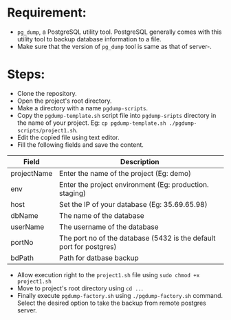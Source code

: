 # Requirement:
 - `pg_dump`, a PostgreSQL utility tool. PostgreSQL generally comes with this utility tool to backup database information to a file. 
 - Make sure that the version of `pg_dump` tool is same as that of server-.

# Steps:

- Clone the repository.
- Open the project's root directory.
- Make a directory with a name `pgdump-scripts`.
- Copy the `pgdump-template.sh` script file into `pgdump-sripts` directory in the name of your project. Eg: `cp pgdump-template.sh ./pgdump-scripts/project1.sh`.
- Edit the copied file using text editor.
- Fill the following fields and save the content.

|Field | Description|
|---| ---|
|projectName| Enter the name of the project (Eg: demo)|
|env| Enter the project environment (Eg: production. staging)|
|host| Set the IP of your database (Eg: 35.69.65.98)|
|dbName| The name of the database|
|userName| The username of the database|
|portNo| The port no of the database (5432 is the default port for postgres)|
|bdPath| Path for datbase backup|

- Allow execution right to the `project1.sh` file using `sudo chmod +x project1.sh` 
- Move to project's root directory using `cd ..`.
- Finally execute `pgdump-factory.sh` using `./pgdump-factory.sh` command. Select the desired option to take the backup from remote postgres server.
